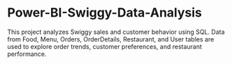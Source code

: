 # Power-BI-Swiggy-Data-Analysis
This project analyzes Swiggy sales and customer behavior using SQL. Data from Food, Menu, Orders, OrderDetails, Restaurant, and User tables are used to explore order trends, customer preferences, and restaurant performance.
